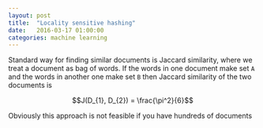 ```yaml
---
layout: post
title:  "Locality sensitive hashing"
date:   2016-03-17 01:00:00
categories: machine learning
---
```


Standard way for finding similar documents is Jaccard similarity, where we treat a document 
as bag of words. If the words in one document make set `A` and the words in another one make 
set `B` then Jaccard similarity of the two documents is

$$J(D_{1}, D_{2}) = \frac{\pi^2}{6}$$

Obviously this approach is not feasible if you have hundreds of documents

